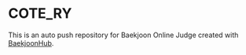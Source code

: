 # COTE_RY
This is an auto push repository for Baekjoon Online Judge created with [BaekjoonHub](https://github.com/BaekjoonHub/BaekjoonHub).
